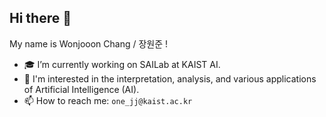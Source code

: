## Hi there 👋
My name is Wonjooon Chang / 장원준 !
- 🎓 I’m currently working on SAILab at KAIST AI.
- 🤔 I'm interested in the interpretation, analysis, and various applications of Artificial Intelligence (AI).
- 📫 How to reach me: `one_jj@kaist.ac.kr`

<!--
**onejoon/onejoon** is a ✨ _special_ ✨ repository because its `README.md` (this file) appears on your GitHub profile.

Here are some ideas to get you started:

- 🔭 I’m currently working on SAILab at KAIST AI.
- 🌱 I’m currently learning ...
- 👯 I’m looking to collaborate on ...
- 🤔 I’m looking for help with ...
- 💬 Ask me about ...
- 📫 How to reach me: ...
- 😄 Pronouns: ...
- ⚡ Fun fact: ...
-->
